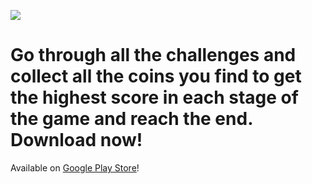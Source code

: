 ![](https://play-lh.googleusercontent.com/Q6LWk6KeUwrVTJBMH8NeRImeLLtXnYhkcnuWjJiYNRbha0qz8A1qrl_7dBUWsjezD5U=w240-h480-rw)

# Go through all the challenges and collect all the coins you find to get the highest score in each stage of the game and reach the end. Download now!

Available on [Google Play Store](https://play.google.com/store/apps/details?id=com.bertasso.bily)!
